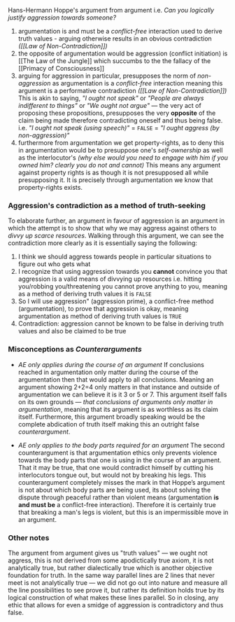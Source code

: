 Hans-Hermann Hoppe's argument from argument
i.e. _Can you logically justify aggression towards someone?_
1. argumentation is and must be a _conflict-free_ interaction used to derive truth values - arguing otherwise results in an obvious contradiction _([[Law of Non-Contradiction]])_
2. the opposite of argumentation would be aggression (conflict initiation) is [[The Law of the Jungle]] which succumbs to the the fallacy of the [[Primacy of Consciousness]]
3. arguing for aggression in particular, presupposes the norm of _non-aggression_ as argumentation is a _conflict-free_ interaction meaning this argument is a performative contradiction _([[Law of Non-Contradiction]])_
   This is akin to saying, _"I ought not speak"_ or _"People are always indifferent to things"_ or _"We ought not argue"_ — the very act of proposing these propositions, presupposes the very **opposite** of the claim being made therefore contradicting oneself and thus being false. 
   i.e. _"I ought not speak (using speech)"_ = `FALSE` = _"I ought aggress (by non-aggression)"_ 
1. furthermore from argumentation we get property-rights, as to deny this in argumentation would be to presuppose one's _self-ownership_ as well as the interlocutor's _(why else would you need to engage with him if you owned him? clearly you do not and cannot)_ 
   This means any argument against property rights is as though it is not presupposed all while presupposing it. It is precisely through argumentation we know that property-rights exists.

### Aggression's contradiction as a method of truth-seeking
   To elaborate further, an argument in favour of aggression is an argument in which the attempt is to show that why we may aggress against others to _divvy up scarce resources_. 
   Walking through this argument, we can see the contradiction more clearly as it is essentially saying the following:
   1. I think we should aggress towards people in particular situations to figure out who gets what
   2. I recognize that using aggression towards you **cannot** convince you that aggression is a valid means of divvying up resources
       i.e. hitting you/robbing you/threatening you cannot prove anything to you, meaning as a method of deriving truth values it is `FALSE`
   3. So I will use aggression" (aggression prime), a conflict-free method (argumentation), to prove that aggression is okay, meaning argumentation as method of deriving truth values is `TRUE`
   4. Contradiction: aggression cannot be known to be false in deriving truth values and also be claimed to be true

### Misconceptions as _Counterarguments_
- _AE only applies during the course of an argument_
  If conclusions reached in argumentation only matter during the course of the argumentation then that would apply to all conclusions. Meaning an argument showing 2+2=4 only matters in that instance and outside of argumentation we can believe it is it 3 or 5 or 7. This argument itself falls on its own grounds — _that conclusions of arguments only matter in argumentation_, meaning that its argument is as worthless as its claim itself. Furthermore, this argument broadly speaking would be the complete abdication of truth itself making this an outright false _counterargument_.
  
-  _AE only applies to the body parts required for an argument_
  The second counterargument is that argumentation ethics only prevents violence towards the body parts that one is using in the course of an argument. That it may be true, that one would contradict himself by cutting his interlocutors tongue out, but would not by breaking his legs. This counterargument completely misses the mark in that Hoppe’s argument is not about which body parts are being used, its about solving the dispute through peaceful rather than violent means (argumentation **is and must be** a conflict-free interaction). Therefore it is certainly true that breaking a man's legs is violent, but this is an impermissible move in an argument.
  
### Other notes
The argument from argument gives us "truth values" — we ought not aggress, this is not derived from some apodictically true axiom, it is not analytically true, but rather dialectically true which is another objective foundation for truth. 
In the same way parallel lines are 2 lines that never meet is not analytically true — we did not go out into nature and measure all the line possibilities to see prove it, but rather its definition holds true by its logical construction of what makes these lines parallel.
So in closing, any ethic that allows for even a smidge of aggression is contradictory and thus false.
